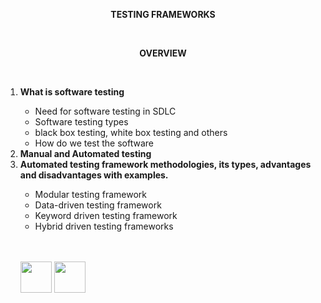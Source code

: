 <p style="text-align:center"><b>TESTING FRAMEWORKS</b></p><br>
<p style="text-align:center"><b>OVERVIEW</b></p><br>
<ol type="">
<li><b>What is software testing</b></li>

-	Need for software testing in SDLC
-	Software testing types
-   black box testing, white box testing and others
-	How do we test the software

<li><b>Manual and Automated testing</b></li>

<li><b>Automated testing framework methodologies, its types, advantages and disadvantages with examples.</b></li>

-	Modular testing framework 
-	Data-driven testing framework 
-	Keyword driven testing framework 
-	Hybrid driven testing frameworks


<br>
<br>

[<img src="https://cloud.githubusercontent.com/assets/14101008/10718970/e8253ecc-7b43-11e5-8fcb-af3acab64686.png" width="50" height="50"></img>](https://github.com/hariniiyer/CSCI-5828_Presentation2_Testing-Frameworks/blob/master/README.md)
[<img src="https://cloud.githubusercontent.com/assets/14101008/10718969/e5b6db32-7b43-11e5-886a-b848ca79f105.png" width="50" height="50"></img>](https://github.com/hariniiyer/CSCI-5828_Presentation2_Testing-Frameworks/blob/master/softwaretestingv.md)
